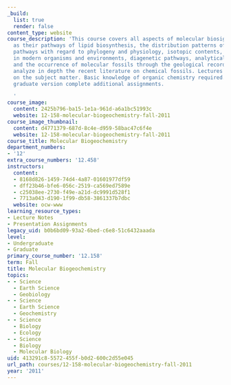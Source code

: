 ```yaml
---
_build:
  list: true
  render: false
content_type: website
course_description: 'This course covers all aspects of molecular biosignatures, such
  as their pathways of lipid biosynthesis, the distribution patterns of lipid biosynthetic
  pathways with regard to phylogeny and physiology, isotopic contents, occurrence
  in modern organisms and environments, diagenetic pathways, analytical techniques
  and the occurrence of molecular fossils through the geological record. Students
  analyze in depth the recent literature on chemical fossils. Lectures provide background
  on the subject matter. Basic knowledge of organic chemistry required. Students taking
  graduate version complete additional assignments.

  '
course_image:
  content: 2425b796-ba15-1e1a-961d-a6a1bc51993c
  website: 12-158-molecular-biogeochemistry-fall-2011
course_image_thumbnail:
  content: d4771379-687d-8c4e-d959-58bac47c6f4e
  website: 12-158-molecular-biogeochemistry-fall-2011
course_title: Molecular Biogeochemistry
department_numbers:
- '12'
extra_course_numbers: '12.458'
instructors:
  content:
  - 8168d826-1459-74d4-4a87-01601977df59
  - dff23b46-bfe6-056c-2519-ca569ed7589e
  - c25038ee-2730-f49e-a21d-dc9991d528f1
  - 7713a043-d190-1f99-db58-3861337b7dbc
  website: ocw-www
learning_resource_types:
- Lecture Notes
- Presentation Assignments
legacy_uid: b0b6bd09-93a2-6bed-c6e8-51c6432aaada
level:
- Undergraduate
- Graduate
primary_course_number: '12.158'
term: Fall
title: Molecular Biogeochemistry
topics:
- - Science
  - Earth Science
  - Geobiology
- - Science
  - Earth Science
  - Geochemistry
- - Science
  - Biology
  - Ecology
- - Science
  - Biology
  - Molecular Biology
uid: 413291c8-5572-455f-b0d2-600c2d55e045
url_path: courses/12-158-molecular-biogeochemistry-fall-2011
year: '2011'
---
```

